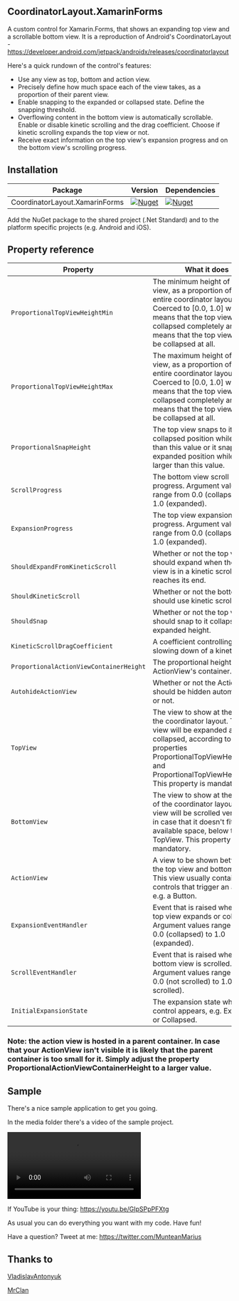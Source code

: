 ## CoordinatorLayout.XamarinForms

A custom control for Xamarin.Forms, that shows an expanding top view and a scrollable bottom view. It is a reproduction of Android's CoordinatorLayout - https://developer.android.com/jetpack/androidx/releases/coordinatorlayout

Here's a quick rundown of the control's features:

- Use any view as top, bottom and action view.
- Precisely define how much space each of the view takes, as a proportion of their parent view.
- Enable snapping to the expanded or collapsed state. Define the snapping threshold.
- Overflowing content in the bottom view is automatically scrollable. Enable or disable kinetic scrolling and the drag coefficient. Choose if kinetic scrolling expands the top view or not.
- Receive exact information on the top view's expansion progress and on the bottom view's scrolling progress.

## Installation

| Package                        | Version                                                                                                                                      | Dependencies                                                                                                     |
| ------------------------------ | -------------------------------------------------------------------------------------------------------------------------------------------- | ---------------------------------------------------------------------------------------------------------------- |
| CoordinatorLayout.XamarinForms | [![Nuget](https://img.shields.io/nuget/vpre/CoordinatorLayout.XamarinForms)](https://www.nuget.org/packages/CoordinatorLayout.XamarinForms/) | [![Nuget](https://img.shields.io/badge/Xamarin.Forms-v4.5-green)](https://www.nuget.org/packages/Xamarin.Forms/) |

Add the NuGet package to the shared project (.Net Standard) and to the platform specific projects (e.g. Android and iOS).

## Property reference

| Property                                | What it does                                                                                                                                                                                                                          |
| --------------------------------------- | ------------------------------------------------------------------------------------------------------------------------------------------------------------------------------------------------------------------------------------- |
| `ProportionalTopViewHeightMin`          | The minimum height of the top view, as a proportion of the entire coordinator layout. Coerced to [0.0, 1.0] where 0.0 means that the top view can be collapsed completely and 1.0 means that the top view cannot be collapsed at all. |
| `ProportionalTopViewHeightMax`          | The maximum height of the top view, as a proportion of the entire coordinator layout. Coerced to [0.0, 1.0] where 0.0 means that the top view can be collapsed completely and 1.0 means that the top view cannot be collapsed at all. |
| `ProportionalSnapHeight`                | The top view snaps to its collapsed position while smaller than this value or it snaps to its expanded position while it is larger than this value.                                                                                   |
| `ScrollProgress`                        | The bottom view scroll progress. Argument values range from 0.0 (collapsed) to 1.0 (expanded).                                                                                                                                        |
| `ExpansionProgress`                     | The top view expansion progress. Argument values range from 0.0 (collapsed) to 1.0 (expanded).                                                                                                                                        |
| `ShouldExpandFromKineticScroll`         | Whether or not the top view should expand when the bottom view is in a kinetic scroll and it reaches its end.                                                                                                                         |
| `ShouldKineticScroll`                   | Whether or not the bottom view should use kinetic scrolling.                                                                                                                                                                          |
| `ShouldSnap`                            | Whether or not the top view should snap to it collapsed or expanded height.                                                                                                                                                           |
| `KineticScrollDragCoefficient`          | A coefficient controlling the slowing down of a kinetic scroll.                                                                                                                                                                       |
| `ProportionalActionViewContainerHeight` | The proportional height of the ActionView's container.                                                                                                                                                                                |
| `AutohideActionView`                    | Whether or not the ActionView should be hidden automatically or not.                                                                                                                                                                  |
| `TopView`                               | The view to show at the top of the coordinator layout. This view will be expanded and collapsed, according to the properties ProportionalTopViewHeightMin and ProportionalTopViewHeightMax. This property is mandatory.               |
| `BottomView`                            | The view to show at the bottom of the coordinator layout. This view will be scrolled vertically, in case that it doesn't fit in the available space, below the TopView. This property is mandatory.                                   |
| `ActionView`                            | A view to be shown between the top view and bottom view. This view usually contains controls that trigger an action, e.g. a Button.                                                                                                   |
| `ExpansionEventHandler`                 | Event that is raised when the top view expands or collapses. Argument values range from 0.0 (collapsed) to 1.0 (expanded).                                                                                                            |
| `ScrollEventHandler`                    | Event that is raised when the bottom view is scrolled. Argument values range from 0.0 (not scrolled) to 1.0 (fully scrolled).                                                                                                         |
| `InitialExpansionState`                 | The expansion state when the control appears, e.g. Expanded or Collapsed.                                                                                                                                                             |

### Note: the action view is hosted in a parent container. In case that your ActionView isn't visible it is likely that the parent container is too small for it. Simply adjust the property ProportionalActionViewContainerHeight to a larger value.

## Sample

There's a nice sample application to get you going.

In the media folder there's a video of the sample project.

![Sample](media/CoordinatorLayout.m4v)

If YouTube is your thing: https://youtu.be/GIpSPpPFXtg

As usual you can do everything you want with my code. Have fun!

Have a question? Tweet at me: https://twitter.com/MunteanMarius

## Thanks to
[VladislavAntonyuk](https://github.com/VladislavAntonyuk)

[MrClan](https://github.com/MrClan)